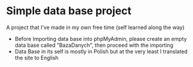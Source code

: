 # Simple data base project
A project that I've made in my own free time (self learned along the way)

- Before Importing data base into phpMyAdmin,
  please create an empty data base called "BazaDanych",
  then proceed with the importing
- Data Base in its self is mostly in Polish but at the very least I translated the site to English
